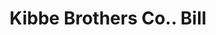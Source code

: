 ---
doi: 10.7916/D8PC4DMK
date_other: '1880'
date_other_textual: 1880-1889
form: printed ephemera
genre:
- Invoices
name:
- Kibbe Brothers Co.
object_in_context_url: https://biggert.cul.columbia.edu/items/view/ave_biggert_01858
subject_hierarchical_geographic:
- Springfield, Massachusetts, United States
subject_name:
- Kibbe Brothers Co.
title: Kibbe Brothers Co.. Bill
sort_title: Kibbe Brothers Co.. Bill
call_number: ave_biggert_01858
coordinates:
- 42.112411,-72.547455
pid: ave_biggert_01858
identifiers: ave_biggert_01858
thumbnail: https://derivativo-1.library.columbia.edu/iiif/2/ldpd:490599/full/!256,256/0/native.jpg
permalink: "/biggert/ave_biggert_01858/"
layout: iiif-image-page
---